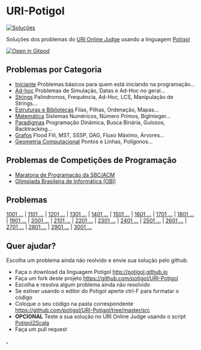 # URI-Potigol
[![Soluções](https://img.shields.io/badge/Problemas%20Resolvidos-424-blue)](https://github.com/potigol/URI-Potigol/commits/master)

Soluções dos problemas do [URI Online Judge](https://www.urionlinejudge.com.br/judge/pt/problems/all) usando a linguagem [Potigol](https://potigol.github.io)

[![Open in Gitpod](https://gitpod.io/button/open-in-gitpod.svg)](https://gitpod.io#snapshot/71532994-38b7-42ee-a5c1-f0b16d54f762)


## Problemas por Categoria

 - [Iniciante](categorias/iniciante.md) Problemas básicos para quem está iniciando na programação...
 - [Ad-hoc](categorias/adhoc.md) Problemas de Simulação, Datas e Ad-Hoc no geral...
 - [Strings](categorias/strings.md) Palindromos, Frequência, Ad-Hoc, LCS, Manipulação de Strings...
 - [Estruturas e Bibliotecas](categorias/estruturasebibliotecas.md) Filas, Pilhas, Ordenação, Mapas...
 - [Matemática](categorias/matemtica.md) Sistemas Numéricos, Número Primos, BigInteger...
 - [Paradigmas](categorias/paradigmas.md) Programação Dinâmica, Busca Binária, Gulosos, Backtracking...
 - [Grafos](categorias/grafos.md) Flood Fill, MST, SSSP, DAG, Fluxo Máximo, Árvores...
 - [Geometria Computacional](categorias/geometriacomputacional.md) Pontos e Linhas, Polígonos...

## Problemas de Competições de Programação

  - [Maratona de Programação da SBC/ACM](categorias/maratona.md)
  - [Olimpíada Brasileira de Informática (OBI)](categorias/obi.md)

## Problemas

[1001 ...](src/1001-1100) |
[1101 ...](src/1101-1200) |
[1201 ...](src/1201-1300) |
[1301 ...](src/1301-1400) |
[1401 ...](src/1401-1500) |
[1501 ...](src/1501-1600) |
[1601 ...](src/1601-1700) |
[1701 ...](src/1701-1800) |
[1801 ...](src/1801-1900) |
[1901 ...](src/1901-2000) |
[2001 ...](src/2001-2100) |
[2101 ...](src/2101-2200) |
[2201 ...](src/2201-2300) |
[2301 ...](src/2301-2400) |
[2401 ...](src/2401-2500) |
[2501 ...](src/2501-2600) |
[2601 ...](src/2601-2700) |
[2701 ...](src/2701-2800) |
[2801 ...](src/2801-2900) |
[2901 ...](src/2901-3000) |
[3001 ...](src/3001-3100)

## Quer ajudar?

Escolha um problema ainda não reolvido e envie sua solução pelo github.


 - Faça o download da linguagem Potigol http://potigol.github.io
 - Faça um fork deste projeto https://github.com/potigol/URI-Potigol
 - Escolha e resolva algum problema ainda não resolvido
 - Se estiver usando o editor do Potigol aperte ctrl-F para formatar o código
 - Coloque o seu código na pasta correspondente https://github.com/potigol/URI-Potigol/tree/master/src
 - **OPCIONAL** Teste a sua solução no URI Online Judge usando o script [Potigol2Scala](https://github.com/potigol/potigol2scala)
 - Faça um pull request

<a href="resolvidos">.</a>
